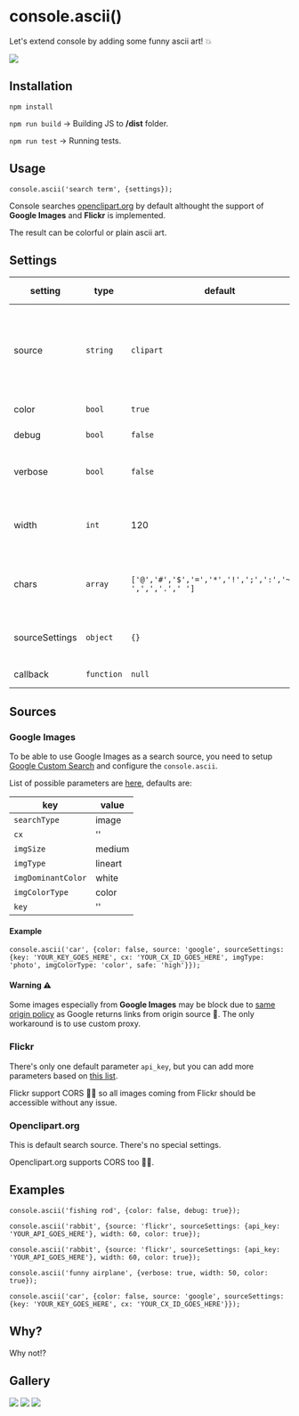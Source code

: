 # console.ascii()
Let's extend console by adding some funny ascii art! 💥

![](http://144.wtf/NRNT+)

## Installation

`npm install`

`npm run build` -> Building JS to **/dist** folder.

`npm run test` -> Running tests.

## Usage

`console.ascii('search term', {settings});`

Console searches [openclipart.org](https://openclipart.org/) by default althought the support of **Google Images** and **Flickr** is implemented.

The result can be colorful or plain ascii art.

## Settings

| setting | type | default | description | possible values |
|---|---|---|---|---|
| source | `string` | `clipart` | Choose the source of images where to search - whether openclipart.org, google.com or flickr.com | clipart / google / flickr |
| color | `bool` | `true` | Show colorful ASCII art? |  |
| debug | `bool` | `false` | Show debug information? |  |
| verbose | `bool` | `false` | Show messages when executing Promises? |  |
| width | `int` | 120 | Scaling result image ~ number of characters on line. |  |
| chars | `array` | `['@','#','$','=','*','!',';',':','~','-',',','.',' ']` | Characters to use for "drawing". From darker ➡ brighter. |  |
| sourceSettings | `object` | `{}` | Additional settings for search sources (Google, Flickr) |  |
| callback | `function` | `null` | Callback to call after output. |  |

## Sources

### Google Images
To be able to use Google Images as a search source, you need to setup [Google Custom Search](https://cse.google.com.au/) and configure the `console.ascii`.

List of possible parameters are [here](https://developers.google.com/custom-search/json-api/v1/reference/cse/list), defaults are: 

| key | value |
|-----|-------|
| `searchType` | image |
| `cx` | '' |
| `imgSize` | medium |
| `imgType` | lineart |
| `imgDominantColor` | white |
| `imgColorType` | color |
| `key` | '' |

#### Example

`console.ascii('car', {color: false, source: 'google', sourceSettings: {key: 'YOUR_KEY_GOES_HERE', cx: 'YOUR_CX_ID_GOES_HERE', imgType: 'photo', imgColorType: 'color', safe: 'high'}});`

#### Warning ⚠️

Some images especially from **Google Images** may be block due to [same origin policy](https://en.wikipedia.org/wiki/Same-origin_policy) as Google returns links from origin source 👊. The only workaround is to use custom proxy.

### Flickr

There's only one default parameter `api_key`, but you can add more parameters based on [this list](https://www.flickr.com/services/api/flickr.photos.search.html).

Flickr support CORS 👏🏻 so all images coming from Flickr should be accessible without any issue.

### Openclipart.org

This is default search source. There's no special settings. 

Openclipart.org supports CORS too 👏🏻.

## Examples

`console.ascii('fishing rod', {color: false, debug: true});`

`console.ascii('rabbit', {source: 'flickr', sourceSettings: {api_key: 'YOUR_API_GOES_HERE'}, width: 60, color: true});`

`console.ascii('rabbit', {source: 'flickr', sourceSettings: {api_key: 'YOUR_API_GOES_HERE'}, width: 60, color: true});`

`console.ascii('funny airplane', {verbose: true, width: 50, color: true});`

`console.ascii('car', {color: false, source: 'google', sourceSettings: {key: 'YOUR_KEY_GOES_HERE', cx: 'YOUR_CX_ID_GOES_HERE'}});`


## Why?

Why not!?

## Gallery

![](http://144.wtf/GAT6+)
![](http://144.wtf/NRNT+)
![](http://144.wtf/tTln+)